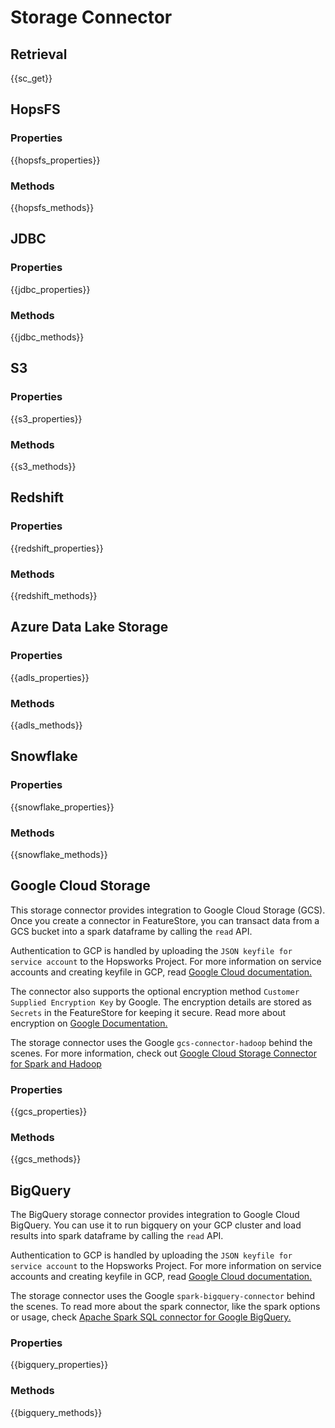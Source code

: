 # Storage Connector

## Retrieval

{{sc_get}}

## HopsFS

### Properties

{{hopsfs_properties}}

### Methods

{{hopsfs_methods}}

## JDBC

### Properties

{{jdbc_properties}}

### Methods

{{jdbc_methods}}

## S3

### Properties

{{s3_properties}}

### Methods

{{s3_methods}}

## Redshift

### Properties

{{redshift_properties}}

### Methods

{{redshift_methods}}

## Azure Data Lake Storage

### Properties

{{adls_properties}}

### Methods

{{adls_methods}}

## Snowflake

### Properties

{{snowflake_properties}}

### Methods

{{snowflake_methods}}

## Google Cloud Storage
This storage connector provides integration to Google Cloud Storage (GCS).
Once you create a connector in FeatureStore, you can transact data from a GCS bucket into a spark dataframe
by calling the `read` API.

Authentication to GCP is handled by uploading the `JSON keyfile for service account` to the Hopsworks Project. For more information
on service accounts and creating keyfile in GCP, read [Google Cloud documentation.](https://cloud.google.com/docs/authentication/production#create_service_account
'creating service account keyfile')

The connector also supports the optional encryption method `Customer Supplied Encryption Key` by Google.
The encryption details are stored as `Secrets` in the FeatureStore for keeping it secure.
Read more about encryption on [Google Documentation.](https://cloud.google.com/storage/docs/encryption#customer-supplied_encryption_keys)

The storage connector uses the Google `gcs-connector-hadoop` behind the scenes. For more information, check out [Google Cloud Storage Connector for Spark and Hadoop](
https://github.com/GoogleCloudDataproc/hadoop-connectors/tree/master/gcs#google-cloud-storage-connector-for-spark-and-hadoop 'google-cloud-storage-connector-for-spark-and-hadoop')


### Properties

{{gcs_properties}}

### Methods

{{gcs_methods}}

## BigQuery
The BigQuery storage connector provides integration to Google Cloud BigQuery.
You can use it to run bigquery on your GCP cluster and load results into spark dataframe by calling the `read` API.

Authentication to GCP is handled by uploading the `JSON keyfile for service account` to the Hopsworks Project. For more information
on service accounts and creating keyfile in GCP, read [Google Cloud documentation.](https://cloud.google.com/docs/authentication/production#create_service_account
'creating service account keyfile')

The storage connector uses the Google `spark-bigquery-connector` behind the scenes.
To read more about the spark connector, like the spark options or usage, check [Apache Spark SQL connector for Google BigQuery.](https://github.com/GoogleCloudDataproc/spark-bigquery-connector#usage
'github.com/GoogleCloudDataproc/spark-bigquery-connector')
### Properties

{{bigquery_properties}}

### Methods

{{bigquery_methods}}

